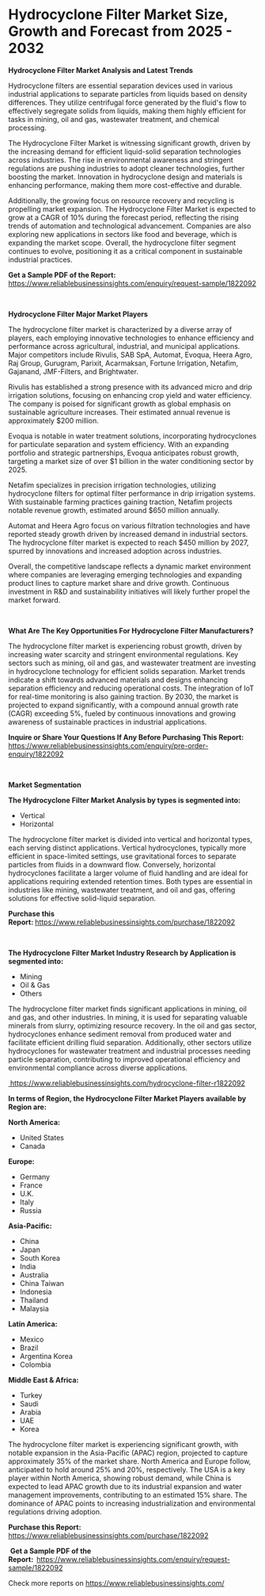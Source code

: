 <p><h1>Hydrocyclone Filter Market Size, Growth and Forecast from 2025 - 2032</h1></p><p><strong>Hydrocyclone Filter Market Analysis and Latest Trends</strong></p>
<p><p>Hydrocyclone filters are essential separation devices used in various industrial applications to separate particles from liquids based on density differences. They utilize centrifugal force generated by the fluid's flow to effectively segregate solids from liquids, making them highly efficient for tasks in mining, oil and gas, wastewater treatment, and chemical processing. </p><p>The Hydrocyclone Filter Market is witnessing significant growth, driven by the increasing demand for efficient liquid-solid separation technologies across industries. The rise in environmental awareness and stringent regulations are pushing industries to adopt cleaner technologies, further boosting the market. Innovation in hydrocyclone design and materials is enhancing performance, making them more cost-effective and durable.</p><p>Additionally, the growing focus on resource recovery and recycling is propelling market expansion. The Hydrocyclone Filter Market is expected to grow at a CAGR of 10% during the forecast period, reflecting the rising trends of automation and technological advancement. Companies are also exploring new applications in sectors like food and beverage, which is expanding the market scope. Overall, the hydrocyclone filter segment continues to evolve, positioning it as a critical component in sustainable industrial practices.</p></p>
<p><strong>Get a Sample PDF of the Report:&nbsp;</strong> <a href="https://www.reliablebusinessinsights.com/enquiry/request-sample/1822092?utm_campaign=2271&utm_medium=2&utm_source=Github&utm_content=ia&utm_term=18022025&utm_id=hydrocyclone-filter">https://www.reliablebusinessinsights.com/enquiry/request-sample/1822092</a></p>
<p>&nbsp;</p>
<p><strong>Hydrocyclone Filter Major Market Players</strong></p>
<p><p>The hydrocyclone filter market is characterized by a diverse array of players, each employing innovative technologies to enhance efficiency and performance across agricultural, industrial, and municipal applications. Major competitors include Rivulis, SAB SpA, Automat, Evoqua, Heera Agro, Raj Group, Gurugram, Parixit, Acarmaksan, Fortune Irrigation, Netafim, Gajanand, JMF-Filters, and Brightwater.</p><p>Rivulis has established a strong presence with its advanced micro and drip irrigation solutions, focusing on enhancing crop yield and water efficiency. The company is poised for significant growth as global emphasis on sustainable agriculture increases. Their estimated annual revenue is approximately $200 million.</p><p>Evoqua is notable in water treatment solutions, incorporating hydrocyclones for particulate separation and system efficiency. With an expanding portfolio and strategic partnerships, Evoqua anticipates robust growth, targeting a market size of over $1 billion in the water conditioning sector by 2025.</p><p>Netafim specializes in precision irrigation technologies, utilizing hydrocyclone filters for optimal filter performance in drip irrigation systems. With sustainable farming practices gaining traction, Netafim projects notable revenue growth, estimated around $650 million annually.</p><p>Automat and Heera Agro focus on various filtration technologies and have reported steady growth driven by increased demand in industrial sectors. The hydrocyclone filter market is expected to reach $450 million by 2027, spurred by innovations and increased adoption across industries. </p><p>Overall, the competitive landscape reflects a dynamic market environment where companies are leveraging emerging technologies and expanding product lines to capture market share and drive growth. Continuous investment in R&D and sustainability initiatives will likely further propel the market forward.</p></p>
<p>&nbsp;</p>
<p><strong>What Are The Key Opportunities For Hydrocyclone Filter Manufacturers?</strong></p>
<p><p>The hydrocyclone filter market is experiencing robust growth, driven by increasing water scarcity and stringent environmental regulations. Key sectors such as mining, oil and gas, and wastewater treatment are investing in hydrocyclone technology for efficient solids separation. Market trends indicate a shift towards advanced materials and designs enhancing separation efficiency and reducing operational costs. The integration of IoT for real-time monitoring is also gaining traction. By 2030, the market is projected to expand significantly, with a compound annual growth rate (CAGR) exceeding 5%, fueled by continuous innovations and growing awareness of sustainable practices in industrial applications.</p></p>
<p><strong>Inquire or Share Your Questions If Any Before Purchasing This Report:</strong> <a href="https://www.reliablebusinessinsights.com/enquiry/pre-order-enquiry/1822092?utm_campaign=2271&utm_medium=2&utm_source=Github&utm_content=ia&utm_term=18022025&utm_id=hydrocyclone-filter">https://www.reliablebusinessinsights.com/enquiry/pre-order-enquiry/1822092</a></p>
<p>&nbsp;</p>
<p><strong>Market Segmentation</strong></p>
<p><strong>The Hydrocyclone Filter Market Analysis by types is segmented into:</strong></p>
<p><ul><li>Vertical</li><li>Horizontal</li></ul></p>
<p><p>The hydrocyclone filter market is divided into vertical and horizontal types, each serving distinct applications. Vertical hydrocyclones, typically more efficient in space-limited settings, use gravitational forces to separate particles from fluids in a downward flow. Conversely, horizontal hydrocyclones facilitate a larger volume of fluid handling and are ideal for applications requiring extended retention times. Both types are essential in industries like mining, wastewater treatment, and oil and gas, offering solutions for effective solid-liquid separation.</p></p>
<p><strong>Purchase this Report:&nbsp;</strong><a href="https://www.reliablebusinessinsights.com/purchase/1822092?utm_campaign=2271&utm_medium=2&utm_source=Github&utm_content=ia&utm_term=18022025&utm_id=hydrocyclone-filter">https://www.reliablebusinessinsights.com/purchase/1822092</a></p>
<p>&nbsp;</p>
<p><strong>The Hydrocyclone Filter Market Industry Research by Application is segmented into:</strong></p>
<p><ul><li>Mining</li><li>Oil & Gas</li><li>Others</li></ul></p>
<p><p>The hydrocyclone filter market finds significant applications in mining, oil and gas, and other industries. In mining, it is used for separating valuable minerals from slurry, optimizing resource recovery. In the oil and gas sector, hydrocyclones enhance sediment removal from produced water and facilitate efficient drilling fluid separation. Additionally, other sectors utilize hydrocyclones for wastewater treatment and industrial processes needing particle separation, contributing to improved operational efficiency and environmental compliance across diverse applications.</p></p>
<p><a href="https://www.reliablebusinessinsights.com/hydrocyclone-filter-r1822092?utm_campaign=2271&utm_medium=2&utm_source=Github&utm_content=ia&utm_term=18022025&utm_id=hydrocyclone-filter">&nbsp;https://www.reliablebusinessinsights.com/hydrocyclone-filter-r1822092</a></p>
<p><strong>In terms of Region, the Hydrocyclone Filter Market Players available by Region are:</strong></p>
<p>
    <p> <strong> North America: </strong>
        <ul>
            <li>United States</li>
            <li>Canada</li>
        </ul>
        </p> 
    <p> <strong> Europe: </strong>
        <ul>
            <li>Germany</li>
            <li>France</li>
            <li>U.K.</li>
            <li>Italy</li>
            <li>Russia</li>
        </ul>
        </p> 
    <p> <strong> Asia-Pacific: </strong>
        <ul>
            <li>China</li>
            <li>Japan</li>
            <li>South Korea</li>
            <li>India</li>
            <li>Australia</li>
            <li>China Taiwan</li>
            <li>Indonesia</li>
            <li>Thailand</li>
            <li>Malaysia</li>
        </ul>
        </p> 
    <p> <strong> Latin America: </strong>
        <ul>
            <li>Mexico</li>
            <li>Brazil</li>
            <li>Argentina Korea</li>
            <li>Colombia</li>
        </ul>
        </p> 
    <p> <strong> Middle East & Africa: </strong>
        <ul>
            <li>Turkey</li>
            <li>Saudi</li>
            <li>Arabia</li>
            <li>UAE</li>
            <li>Korea</li>
        </ul>
    </p>
    </p>
<p><p>The hydrocyclone filter market is experiencing significant growth, with notable expansion in the Asia-Pacific (APAC) region, projected to capture approximately 35% of the market share. North America and Europe follow, anticipated to hold around 25% and 20%, respectively. The USA is a key player within North America, showing robust demand, while China is expected to lead APAC growth due to its industrial expansion and water management improvements, contributing to an estimated 15% share. The dominance of APAC points to increasing industrialization and environmental regulations driving adoption.</p></p>
<p><strong>Purchase this Report: </strong><a href="https://www.reliablebusinessinsights.com/purchase/1822092?utm_campaign=2271&utm_medium=2&utm_source=Github&utm_content=ia&utm_term=18022025&utm_id=hydrocyclone-filter">https://www.reliablebusinessinsights.com/purchase/1822092</a></p>
<p>&nbsp;<strong>Get a Sample PDF of the Report:&nbsp;&nbsp;</strong><a href="https://www.reliablebusinessinsights.com/enquiry/request-sample/1822092?utm_campaign=2271&utm_medium=2&utm_source=Github&utm_content=ia&utm_term=18022025&utm_id=hydrocyclone-filter">https://www.reliablebusinessinsights.com/enquiry/request-sample/1822092</a></p>
<p><strong></strong></p>
<p>Check more reports on <a href="https://www.reliablebusinessinsights.com/?utm_campaign=2271&utm_medium=2&utm_source=Github&utm_content=ia&utm_term=18022025&utm_id=hydrocyclone-filter">https://www.reliablebusinessinsights.com/</a></p>